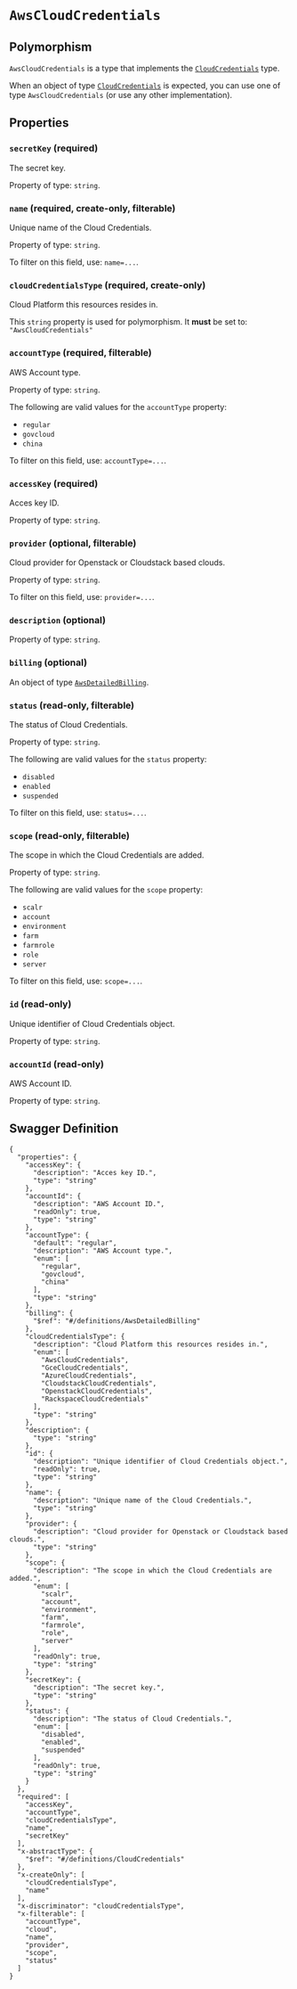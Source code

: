# `AwsCloudCredentials` #



## Polymorphism ##

`AwsCloudCredentials` is a type that implements the [`CloudCredentials`](./../definitions/CloudCredentials.mkd) type.

When an object of type [`CloudCredentials`](./../definitions/CloudCredentials.mkd) is expected, you can use one of type `AwsCloudCredentials`
(or use any other implementation).




## Properties ##

### `secretKey` (required) ###

The secret key.


Property of type: `string`.




### `name` (required, create-only, filterable) ###

Unique name of the Cloud Credentials.


Property of type: `string`.


To filter on this field, use: `name=...`.


### `cloudCredentialsType` (required, create-only) ###

Cloud Platform this resources resides in.


This `string` property is used for polymorphism. It **must** be set to: `"AwsCloudCredentials"`


### `accountType` (required, filterable) ###

AWS Account type.


Property of type: `string`.

 
The following are valid values for the `accountType` property:
  + `regular`
  + `govcloud`
  + `china`

To filter on this field, use: `accountType=...`.


### `accessKey` (required) ###

Acces key ID.


Property of type: `string`.




### `provider` (optional, filterable) ###

Cloud provider for Openstack or Cloudstack based clouds.


Property of type: `string`.


To filter on this field, use: `provider=...`.


### `description` (optional) ###




Property of type: `string`.




### `billing` (optional) ###




An object of type [`AwsDetailedBilling`](./../definitions/AwsDetailedBilling.mkd).



### `status` (read-only, filterable) ###

The status of Cloud Credentials.


Property of type: `string`.

 
The following are valid values for the `status` property:
  + `disabled`
  + `enabled`
  + `suspended`

To filter on this field, use: `status=...`.


### `scope` (read-only, filterable) ###

The scope in which the Cloud Credentials are added.


Property of type: `string`.

 
The following are valid values for the `scope` property:
  + `scalr`
  + `account`
  + `environment`
  + `farm`
  + `farmrole`
  + `role`
  + `server`

To filter on this field, use: `scope=...`.


### `id` (read-only) ###

Unique identifier of Cloud Credentials object.


Property of type: `string`.




### `accountId` (read-only) ###

AWS Account ID.


Property of type: `string`.







## Swagger Definition ##

    {
      "properties": {
        "accessKey": {
          "description": "Acces key ID.", 
          "type": "string"
        }, 
        "accountId": {
          "description": "AWS Account ID.", 
          "readOnly": true, 
          "type": "string"
        }, 
        "accountType": {
          "default": "regular", 
          "description": "AWS Account type.", 
          "enum": [
            "regular", 
            "govcloud", 
            "china"
          ], 
          "type": "string"
        }, 
        "billing": {
          "$ref": "#/definitions/AwsDetailedBilling"
        }, 
        "cloudCredentialsType": {
          "description": "Cloud Platform this resources resides in.", 
          "enum": [
            "AwsCloudCredentials", 
            "GceCloudCredentials", 
            "AzureCloudCredentials", 
            "CloudstackCloudCredentials", 
            "OpenstackCloudCredentials", 
            "RackspaceCloudCredentials"
          ], 
          "type": "string"
        }, 
        "description": {
          "type": "string"
        }, 
        "id": {
          "description": "Unique identifier of Cloud Credentials object.", 
          "readOnly": true, 
          "type": "string"
        }, 
        "name": {
          "description": "Unique name of the Cloud Credentials.", 
          "type": "string"
        }, 
        "provider": {
          "description": "Cloud provider for Openstack or Cloudstack based clouds.", 
          "type": "string"
        }, 
        "scope": {
          "description": "The scope in which the Cloud Credentials are added.", 
          "enum": [
            "scalr", 
            "account", 
            "environment", 
            "farm", 
            "farmrole", 
            "role", 
            "server"
          ], 
          "readOnly": true, 
          "type": "string"
        }, 
        "secretKey": {
          "description": "The secret key.", 
          "type": "string"
        }, 
        "status": {
          "description": "The status of Cloud Credentials.", 
          "enum": [
            "disabled", 
            "enabled", 
            "suspended"
          ], 
          "readOnly": true, 
          "type": "string"
        }
      }, 
      "required": [
        "accessKey", 
        "accountType", 
        "cloudCredentialsType", 
        "name", 
        "secretKey"
      ], 
      "x-abstractType": {
        "$ref": "#/definitions/CloudCredentials"
      }, 
      "x-createOnly": [
        "cloudCredentialsType", 
        "name"
      ], 
      "x-discriminator": "cloudCredentialsType", 
      "x-filterable": [
        "accountType", 
        "cloud", 
        "name", 
        "provider", 
        "scope", 
        "status"
      ]
    }
